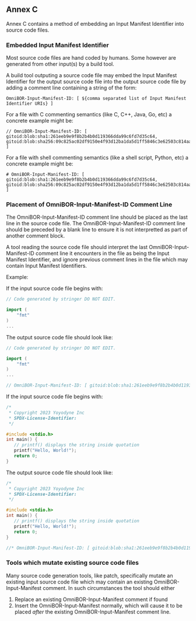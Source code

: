 ## Annex C

Annex C contains a method of embedding an Input Manifest Identifier into source code files.

### Embedded Input Manifest Identifier

Most source code files are hand coded by humans.  Some however are generated from other input(s) by a build tool.

A build tool outputing a source code file may embed the Input Manifest Identifier for the output source code file into
the output source code file by adding a comment line containing a string of the form:

```
OmniBOR-Input-Manifest-ID: [ ${comma separated list of Input Manifest Identifier URIs} ]
```

For a file with C commenting semantics (like C, C++, Java, Go, etc) a concrete example might be:

```
// OmniBOR-Input-Manifest-ID: [ gitoid:blob:sha1:261eeb9e9f8b2b4b0d119366dda99c6fd7d35c64, gitoid:blob:sha256:09c825ac02df9150e4f93d12ba1da5d1ff5846c3e62503c814aa3a300c535772 ]
```

For a file with shell commenting semantics (like a shell script, Python, etc) a concrete example might be:
```
# OmniBOR-Input-Manifest-ID: [ gitoid:blob:sha1:261eeb9e9f8b2b4b0d119366dda99c6fd7d35c64, gitoid:blob:sha256:09c825ac02df9150e4f93d12ba1da5d1ff5846c3e62503c814aa3a300c535772 ]
```

### Placement of OmniBOR-Input-Manifest-ID Comment Line

The OmniBOR-Input-Manifest-ID comment line should be placed as the last line in the source code file.  The OmniBOR-Input-Manifest-ID comment line should be preceded by a blank line to ensure it is not interpretted as part of another comment block.

A tool reading the source code file should interpret the last OmniBOR-Input-Manifest-ID comment line it encounters in the file as being the Input Manifest Identifier, and ignore previous comment lines in the file which may contain Input Manifest Identifiers.

Example:

If the input source code file begins with:

```go
// Code generated by stringer DO NOT EDIT.

import (
    "fmt"
)
...
```

The output source code file should look like:
```go
// Code generated by stringer DO NOT EDIT.

import (
    "fmt"
)
...

// OmniBOR-Input-Manifest-ID: [ gitoid:blob:sha1:261eeb9e9f8b2b4b0d119366dda99c6fd7d35c64, gitoid:blob:sha256:09c825ac02df9150e4f93d12ba1da5d1ff5846c3e62503c814aa3a300c535772 ]
```

If the input source code file begins with:

```c
/*
 * Copyright 2023 Yoyodyne Inc
 * SPDX-License-Identifier: 
 */

#include <stdio.h>
int main() {
   // printf() displays the string inside quotation
   printf("Hello, World!");
   return 0;
}
```

The output source code file should look like:

```c
/*
 * Copyright 2023 Yoyodyne Inc
 * SPDX-License-Identifier: 
 */

#include <stdio.h>
int main() {
   // printf() displays the string inside quotation
   printf("Hello, World!");
   return 0;
}

//* OmniBOR-Input-Manifest-ID: [ gitoid:blob:sha1:261eeb9e9f8b2b4b0d119366dda99c6fd7d35c64, gitoid:blob:sha256:09c825ac02df9150e4f93d12ba1da5d1ff5846c3e62503c814aa3a300c535772 ] */
```

### Tools which mutate existing source code files

Many source code generation tools, like patch, specifically mutate an existing input source code file which may contain
an existing OmniBOR-Input-Manifest comment.  In such circumstances the tool should either

1. Replace an existing OmniBOR-Input-Manifest comment if found
2. Insert the OmniBOR-Input-Manifest normally, which will cause it to be placed *after* the existing OmniBOR-Input-Manifest comment line.
